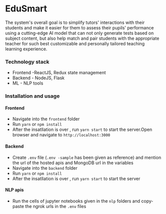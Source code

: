 # EduSmart


The system's overall goal is to simplify tutors' interactions with their students and make it easier for them to assess their pupils' performance using a cutting-edge AI model that can not only generate tests based on subject content, but also help match and pair students with the appropriate teacher for such best customizable and personally tailored teaching learning experience.

### Technology stack

 - Frontend -ReactJS, Redux state management
 - Backend  - NodeJS, Flask
 - ML - NLP tools


### Installation and usage

#### Frontend
 - Navigate into the `frontend` folder
 - Run `yarn` or `npm install`
 - After the insatllation is over , run `yarn start` to start the server.Open browser and navigate to `http://localhost:3000` 

#### Backend
 - Create `.env` file (`.env -sample` has been given as reference) and mention the url of the hosted apis and MongoDB url in the variables
 - Navigate into the `backend` folder
 - Run `yarn` or `npm install`
 - After the insatllation is over , run `yarn start` to start the server

 #### NLP apis 
 - Run the cells of jupyter notebooks given in the `nlp` folders and copy-paste the ngrok urls in the `.env` files
